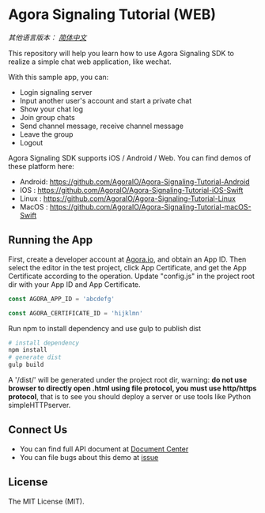 # Agora Signaling Tutorial (WEB)

*其他语言版本： [简体中文](README.md)*

This repository will help you learn how to use Agora Signaling SDK to realize a simple chat web application, like wechat.

With this sample app, you can:

- Login signaling server
- Input another user's account and start a private chat
- Show your chat log
- Join group chats
- Send channel message, receive channel message
- Leave the group
- Logout

Agora Signaling SDK supports iOS / Android / Web. You can find demos of these platform here:

- Android: https://github.com/AgoraIO/Agora-Signaling-Tutorial-Android
- IOS    : https://github.com/AgoraIO/Agora-Signaling-Tutorial-iOS-Swift
- Linux    : https://github.com/AgoraIO/Agora-Signaling-Tutorial-Linux
- MacOS  : https://github.com/AgoraIO/Agora-Signaling-Tutorial-macOS-Swift


## Running the App
First, create a developer account at [Agora.io](https://dashboard.agora.io/signin/), and obtain an App ID.
Then select the editor in the test project, click App Certificate, and get the App Certificate according to the operation.
Update "config.js" in the project root dir with your App ID and App Certificate.

``` javascript
const AGORA_APP_ID = 'abcdefg'

const AGORA_CERTIFICATE_ID = 'hijklmn'
```

Run npm to install dependency and use gulp to publish dist

``` bash
# install dependency
npm install
# generate dist
gulp build
```

A '/dist/' will be generated under the project root dir, warning: **do not use browser to directly open .html using file protocol, you must use http/https protocol**, that is to see you should deploy a server or use tools like Python simpleHTTPserver.


## Connect Us
- You can find full API document at [Document Center](https://docs.agora.io/en/)
- You can file bugs about this demo at [issue](https://github.com/AgoraIO/Agora-Android-Tutorial-1to1/issues)

## License
The MIT License (MIT).
